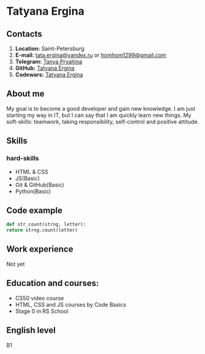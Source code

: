 # Tatyana Ergina

## Contacts

1.  **Location:** Saint-Petersburg
2.  **E-mail:** tata.ergina@yandex.ru or homhom1299@gmail.com
3.  **Telegram:** [Tanya Pryahina](https://t.me/Tanya_Pryahina)
4.  **GitHub:** [Tatyana Ergina](https://github.com/tat969)
5.  **Codewars:** [Tatyana Ergina](https://www.codewars.com/users/tat969)

## About me

My goal is to become a good developer and gain new knowledge. I am just starting my way in IT,
but I can say that I am quickly learn new things. My soft-skills: teamwork, taking responsibility, self-control and positive attitude.

## Skills

### hard-skills

- HTML & CSS
- JS(Basic)
- Git & GitHub(Basic)
- Python(Basic)

## Code example

```python
def str_count(strng, letter):
return strng.count(letter)
```

## Work experience

Not yet

## Education and courses:

 - CS50 video course
 - HTML, CSS and JS courses by Code Basics
 - Stage 0 in RS School

## English level

 B1